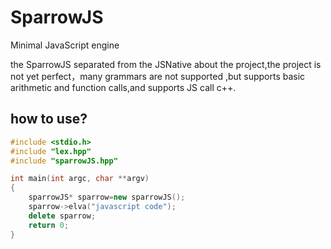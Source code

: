 # SparrowJS
Minimal JavaScript engine

the SparrowJS separated from the JSNative about the project,the project is not yet perfect，many grammars are not supported
,but supports basic arithmetic and function calls,and supports JS call c++.

## how to use?

```c++
#include <stdio.h>
#include "lex.hpp"
#include "sparrowJS.hpp"

int main(int argc, char **argv)
{
    sparrowJS* sparrow=new sparrowJS();
    sparrow->elva("javascript code");
    delete sparrow;
    return 0;
}

```
